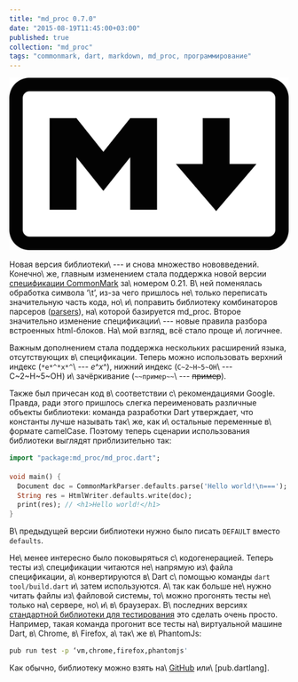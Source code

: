 ```yaml
---
title: "md_proc 0.7.0"
date: "2015-08-19T11:45:00+03:00"
published: true
collection: "md_proc"
tags: "commonmark, dart, markdown, md_proc, программирование"
---
```


![](/images/3rd-party/markdown-logo.png "Markdown logo")

Новая версия библиотеки\ --- и снова множество нововведений. Конечно\ же, главным изменением стала поддержка новой
версии [спецификации CommonMark][spec] за\ номером 0.21. В\ ней поменялась обработка символа ‘\t’, из-за чего пришлось
не\ только переписать значительную часть кода, но\ и\ поправить библиотеку комбинаторов парcеров ([parsers]),
на\ которой базируется md_proc. Второе значительно изменение спецификации\ --- новые правила разбора встроенных
html-блоков. На\ мой взгляд, всё стало проще и\ логичнее.

<!--more-->

Важным дополнением стала поддержка нескольких расширений языка, отсутствующих в\ спецификации. Теперь можно использовать
верхний индекс (`*e*^*x*^`\ --- *e*^*x*^), нижний индекс (`C~2~H~5~OH`\ --- C~2~H~5~OH) и\ зачёркивание
(`~~пример~~`\ --- ~~пример~~).

Также был причесан код в\ соответствии с\ рекомендациями Google. Правда, ради этого пришлось слегка переименовать
различные объекты библиотеки: команда разработки Dart утверждает, что константы лучше называть так\ же, как и\ остальные
переменные в\ формате camelCase. Поэтому теперь сценарии использования библиотеки выглядят приблизительно так:

~~~~~dart
import "package:md_proc/md_proc.dart";

void main() {
  Document doc = CommonMarkParser.defaults.parse('Hello world!\n===');
  String res = HtmlWriter.defaults.write(doc);
  print(res); // <h1>Hello world!</h1>
}
~~~~~

В\ предыдущей версии библиотеки нужно было писать `DEFAULT` вместо `defaults`.

Не\ менее интересно было поковыряться с\ кодогенерацией. Теперь тесты из\ спецификации читаются не\ напрямую из\ файла
спецификации, а\ конвертируются в\ Dart с\ помощью команды `dart tool/build.dart` и\ затем используются. А\ так как
больше не\ нужно читать файлы из\ файловой системы, то\ можно прогонять тесты не\ только на\ сервере,
но\ и\ в\ браузерах. В\ последних версиях [стандартной библиотеки для тестирования][test] это сделать очень просто.
Например, такая команда прогонит все тесты на\ виртуальной машине Dart, в\ Chrome, в\ Firefox, а\ так\ же в\ PhantomJs:

~~~~~sh
pub run test -p ‘vm,chrome,firefox,phantomjs'
~~~~~

Как обычно, библиотеку можно взять на\ [GitHub] или\ [pub.dartlang].

[GitHub]: https://github.com/dikmax/md_proc
[pub]: https://pub.dartlang.org/packages/md_proc
[spec]: http://spec.commonmark.org/0.21/
[parsers]: https://pub.dartlang.org/packages/parsers
[test]: https://pub.dartlang.org/packages/test
